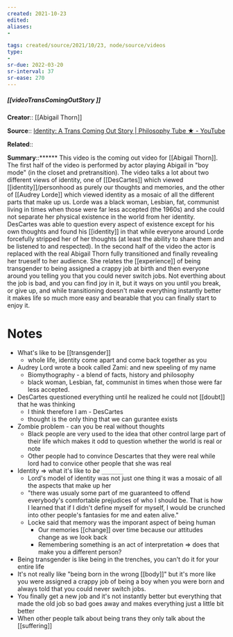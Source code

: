 ```yaml
---
created: 2021-10-23
edited: 
aliases:
- 

tags: created/source/2021/10/23, node/source/videos
type:
- 
sr-due: 2022-03-20
sr-interval: 37
sr-ease: 270
---
```


##### [[videoTransComingOutStory ]]

**Creator**:: [[Abigail Thorn]]

**Source**:: [Identity: A Trans Coming Out Story | Philosophy Tube ★ - YouTube](https://www.youtube.com/watch?v=AITRzvm0Xtg)

**Related**:: 

**Summary**::****** This video is the coming out video for [[Abigail Thorn]]. The first half of the video is performed by actor playing Abigail in "boy mode" (in the closet and pretransition). The video talks a lot about two different views of identity, one of [[DesCartes]] which viewed [[identity]]/personhood as purely our thoughts and memories, and the other of [[Audrey Lorde]] which viewed identity as a mosaic of all the different parts that make up us.  Lorde was a black woman, Lesbian, fat, communist living in times when those were far less accepted (the 1960s) and she could not separate her physical existence in the world from her identity. DesCartes was able to question every aspect of existence except for his own thoughts and found his [[identity]] in that while everyone around Lorde forcefully stripped her of her thoughts (at least the ability to share them and be listened to and respected). In the second half of the video the actor is replaced with the real Abigail Thorn fully transitioned and finally revealing her trueself to her audience. She relates the [[experience]] of being transgender to being assigned a crappy job at birth and then everyone around you telling you that you could never switch jobs. Not everthing about the job is bad, and you can find joy in it, but it ways on you until you break, or give up, and while transitioning doesn't make everything instantly better it makes life so much more easy and bearable that you can finally start to enjoy it.

# Notes

- What's like to be [[transgender]]
	- whole life, identity come apart and come back together as you
- Audrey Lord wrote a book called Zami: and new speeling of my name
	- Biomythography - a blend of facts, history and philosophy 
	- black woman, Lesbian, fat, communist in times when those were far less accepted.
- DesCartes questioned everything until he realized he could not [[doubt]] that he was thinking
	- I think therefore I am - DesCartes 
	- thought is the only thing that we can gurantee exists
- Zombie problem - can you be real without thoughts 
	- Black people are very used to the idea that other control large part of their life which makes it odd to question whether the world is real or note
	- Other people had to convince Descartes that they were real while lord had to convice other people that she was real
- Identity => what it's like to *be* `_______`
	- Lord's model of identity was not just one thing it was a mosaic of all the aspects that make up her
	- "there was usualy some part of me guaranteed to offend everybody's comfortable prejudices of who I should be. That is how I learned that if I didn't define myself for myself, I would be crunched into other people's fantasies for me and eaten alive."
	- Locke said that memory was the imporant aspect of being human
		- Our memories [[change]] over time because our attitudes change as we look back
		- Remembering something is an act of interpretation => does that make you a different person?
- Being transgender is like being in the trenches, you can't do it for your entire life
- It's not really like "being born in the wrong [[body]]" but it's more like you were assigned a crappy job of being a boy when you were born and always told that you could never switch jobs.    
- You finally get a new job and it's not instantly better but everything that made the old job so bad goes away and makes everything just a little bit better
- When other people talk about being trans they only talk about the [[suffering]]
